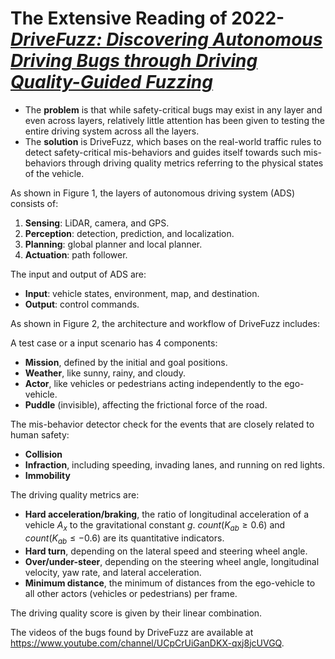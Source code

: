 # The Extensive Reading of 2022-[*DriveFuzz: Discovering Autonomous Driving Bugs through Driving Quality-Guided Fuzzing*](https://dl.acm.org/doi/abs/10.1145/3548606.3560558)

- The **problem** is that while safety-critical bugs may exist in any layer and even across layers, relatively little attention has been given to testing the entire driving system across all the layers.
- The **solution** is DriveFuzz, which bases on the real-world traffic rules to detect safety-critical mis-behaviors and guides itself towards such mis-behaviors through driving quality metrics referring to the physical states of the vehicle.

As shown in Figure 1, the layers of autonomous driving system (ADS) consists of:

1. **Sensing**: LiDAR, camera, and GPS.
2. **Perception**: detection, prediction, and localization.
3. **Planning**: global planner and local planner.
4. **Actuation**: path follower.

The input and output of ADS are:

- **Input**: vehicle states, environment, map, and destination.
- **Output**: control commands.

As shown in Figure 2, the architecture and workflow of DriveFuzz includes:

A test case or a input scenario has 4 components:

- **Mission**, defined by the initial and goal positions.
- **Weather**, like sunny, rainy, and cloudy.
- **Actor**, like vehicles or pedestrians acting independently to the ego-vehicle.
- **Puddle** (invisible), affecting the frictional force of the road.

The mis-behavior detector check for the events that are closely related to human safety:

- **Collision**
- **Infraction**, including speeding, invading lanes, and running on red lights.
- **Immobility**

The driving quality metrics are:

- **Hard acceleration/braking**, the ratio of longitudinal acceleration of a vehicle $A_x$ to the gravitational constant $g$. $count(K_{ab} \ge 0.6)$ and $count(K_{ab} \le -0.6)$ are its quantitative indicators.
- **Hard turn**, depending on the lateral speed and steering wheel angle.
- **Over/under-steer**, depending on the steering wheel angle, longitudinal velocity, yaw rate, and lateral acceleration.
- **Minimum distance**, the minimum of distances from the ego-vehicle to all other actors (vehicles or pedestrians) per frame.

The driving quality score is given by their linear combination.

The videos of the bugs found by DriveFuzz are available at <https://www.youtube.com/channel/UCpCrUiGanDKX-qxj8jcUVGQ>.
